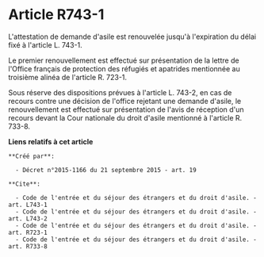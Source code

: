 # Article R743-1

L'attestation de demande d'asile est renouvelée jusqu'à l'expiration du délai fixé à l'article L. 743-1. 

Le premier renouvellement est effectué sur présentation de la lettre de l'Office français de protection des réfugiés et
apatrides mentionnée au troisième alinéa de l'article R. 723-1. 

Sous réserve des dispositions prévues à l'article L. 743-2, en cas de recours contre une décision de l'office rejetant une
demande d'asile, le renouvellement est effectué sur présentation de l'avis de réception d'un recours devant la Cour nationale
du droit d'asile mentionné à l'article R. 733-8.

**Liens relatifs à cet article**

	**Créé par**:

	  - Décret n°2015-1166 du 21 septembre 2015 - art. 19

	**Cite**:

	  - Code de l'entrée et du séjour des étrangers et du droit d'asile. - art. L743-1
	  - Code de l'entrée et du séjour des étrangers et du droit d'asile. - art. L743-2
	  - Code de l'entrée et du séjour des étrangers et du droit d'asile. - art. R723-1
	  - Code de l'entrée et du séjour des étrangers et du droit d'asile. - art. R733-8
